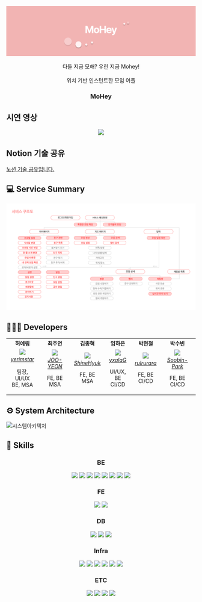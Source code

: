 ![Header](img/Header.png)

<div align="center">
   다들 지금 모해? 우린 지금 Mohey!
</div>
<br/>
<div align="center">   
   위치 기반 인스턴트한 모임 어플
</div>
<h3 align="center">MoHey</h3>

## 시연 영상
<center>
   <a href="https://youtu.be/58rwGny6IFA">
      <img src="http://img.youtube.com/vi/58rwGny6IFA/0.jpg"></img>
   </a>
</center>

## Notion 기술 공유 
   <a href="https://inky-shop-0f9.notion.site/2f2d885b08ab4edbae204f5110e35988?pvs=4">
       노션 기술 공유입니다.
   </a>

## 💻 Service Summary
![서비스 구조도](img/서비스구조도.png)

## 👩🏻‍💻 Developers
<div align="center"> 
  <table>
     <tr align="center">
        <td>
           <B>허예림</B>
        </td>
      <td>
         <B>최주연</B>
       </td>
      <td>
         <B>김종혁</B>
       </td>
      <td>
        <B>임하은</B>
      </td>
      <td>
        <B>박현철</B>
      </td> 
      <td>
        <B>박수빈</B>
      </td>
     </tr>
     <tr align="center">
        <td>
           <img src="https://github.com/yerimstar.png?size=100" width="100">
           <br>
           <a href="https://github.com/yerimstar">
              <I>yerimstar</I>
           </a>
           <p>팀장, UI/UX<br>BE, MSA </p>
        </td>
         <td>
           <img src="https://github.com/CHOI-JOO-YEON.png?size=100" width="100">
           <br>
           <a href="https://github.com/CHOI-JOO-YEON">
              <I>JOO-YEON</I>
           </a>
            <p>FE, BE<br> MSA </p>
         </td>
         <td>
           <img src="https://github.com/ShineHyuk.png?size=100" width="100">
           <br>
           <a href="https://github.com/ShineHyuk">
              <I>ShineHyuk</I>
           </a>
          <p>FE, BE<br> MSA </p>
        </td>
        <td>
           <img src="https://github.com/yxalaG.png?size=100" width="100">
           <br>
           <a href="https://github.com/yxalaG">
              <I>yxalaG</I>
           </a>
          <p>UI/UX, BE<br> CI/CD </p>
        </td>
        <td>
           <img src="https://github.com/rulrurara.png?size=100" width="100">
           <br>
           <a href="https://github.com/rulrurara">
              <I>rulrurara</I>
           </a>
          <p>FE, BE<br> CI/CD </p>
        </td>
        <td>
           <img src="https://github.com/Soobin-Park.png?size=100" width="100">
           <br>
           <a href="https://github.com/Soobin-Park">
              <I>Soobin-Park</I>
           </a>
           <p>FE, BE<br> CI/CD </p>
        </td>
     </tr>
  </table>
</div>

## ⚙️ System Architecture
![시스템아키텍처](img/시스템아키텍처.png)

## 🔧 Skills
<div align="center"> 
  <h3>BE</h3>
  <img src="https://img.shields.io/badge/Java-007396?style=for-the-badge&logo=java&logoColor=white">
  <img src="https://img.shields.io/badge/SpringBoot-6DB33F?style=for-the-badge&logo=springboot&logoColor=white">
  <img src="https://img.shields.io/badge/Spring Data JPA-6DB33F?style=for-the-badge&logo=springboot&logoColor=white">
  <img src="https://img.shields.io/badge/Spring Security-6DB33F?style=for-the-badge&logo=springboot&logoColor=white">
  <img src="https://img.shields.io/badge/Spring Cloud-6DB33F?style=for-the-badge&logo=springboot&logoColor=white">
  <img src="https://img.shields.io/badge/FCM-FFCA28?style=for-the-badge&logo=firebase&logoColor=white">
  <img src="https://img.shields.io/badge/Apache Kafka-231F20?style=for-the-badge&logo=apachekafka&logoColor=white">
  <img src="https://img.shields.io/badge/JUnit4-231F20?style=for-the-badge&logo=&logoColor=white">
  <h3>FE</h3>
    <img src="https://img.shields.io/badge/Dart-0175C2?style=for-the-badge&logo=dart&logoColor=white">
  <img src="https://img.shields.io/badge/Flutter-02569B?style=for-the-badge&logo=flutter&logoColor=white">
  <h3>DB</h3>
    <img src="https://img.shields.io/badge/MariaDB-003545?style=for-the-badge&logo=mariadb&logoColor=white">
  <img src="https://img.shields.io/badge/MongoDB-47A248?style=for-the-badge&logo=mongodb&logoColor=white">
  <img src="https://img.shields.io/badge/Redis-DC382D?style=for-the-badge&logo=Redis&logoColor=white">
  <h3>Infra</h3>
  <img src="https://img.shields.io/badge/Amazon EC2-FF9900?style=for-the-badge&logo=amazonec2&logoColor=white">
  <img src="https://img.shields.io/badge/Amazon RDS-527FFF?style=for-the-badge&logo=amazonrds&logoColor=white">
  <img src="https://img.shields.io/badge/Jenkins-D24939?style=for-the-badge&logo=jenkins&logoColor=white">
  <img src="https://img.shields.io/badge/Docker-2496ED?style=for-the-badge&logo=docker&logoColor=white">
  <img src="https://img.shields.io/badge/Ansible-EE0000?style=for-the-badge&logo=ansible&logoColor=white">
  <img src="https://img.shields.io/badge/SonarQube-4E9BCD?style=for-the-badge&logo=sonarqube&logoColor=white">
    <h3>ETC</h3>
  <img src="https://img.shields.io/badge/Notion-000000?style=for-the-badge&logo=notion&logoColor=white">
  <img src="https://img.shields.io/badge/Figma-F24E1E?style=for-the-badge&logo=figma&logoColor=white">
  <img src="https://img.shields.io/badge/Jira-0052CC?style=for-the-badge&logo=jira&logoColor=white">
    <img src="https://img.shields.io/badge/Mattermost-0058CC?style=for-the-badge&logo=mattermost&logoColor=white">
</div>
